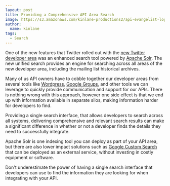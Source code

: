 ```yaml
---
layout: post
title: Providing a Comprehensive API Area Search
image: https://s3.amazonaws.com/kinlane-productions2/api-evangelist-logos/api-evangelist-butterfly-vertical.png
author:
  name: kinlane
tags:
  - Search
---
```

One of the new features that Twitter rolled out with the [new Twitter developer area](http://apievangelist.com/2011/07/11/twitter-launches-new-api-developer-area/ "new Twitter developer area") was an enhanced search tool powered by [Apache Solr](http://lucene.apache.org/solr/ "Apache Solr"). The new unified search provides an engine for searching across all areas of the new developer area, including the mailing list historical archives.

Many of us API owners have to cobble together our developer areas from several tools like [Wordpress](http://www.wordpress.org "Wordpress"), [Google Groups](http://groups.google.com/ "Google Groups"), and other tools we can leverage to quickly provide communication and support for our APIs. There is nothing wrong with this approach, however one side effect is that we end up with information available in separate silos, making information harder for developers to find.

Providing a single search interface, that allows developers to search across all systems, delivering comprehensive and relevant search results can make a significant difference in whether or not a developer finds the details they need to successfully integrate.

Apache Solr is one indexing tool you can deploy as part of your API area, but there are also lower impact solutions such as [Google Custom Search](http://www.google.com/cse/ "Google Custom Search") that can be deployed as an external service, without investing in costly equipment or software.

Don't underestimate the power of having a single search interface that developers can use to find the information they are looking for when integrating with your API.